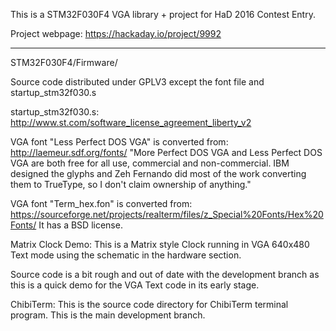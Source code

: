 This is a STM32F030F4 VGA library + project for HaD 2016 Contest Entry.

Project webpage: 
https://hackaday.io/project/9992

-------------------------------------------------------------------------------
STM32F030F4/Firmware/

Source code distributed under GPLV3 except the font file and startup_stm32f030.s

startup_stm32f030.s:
http://www.st.com/software_license_agreement_liberty_v2

VGA font "Less Perfect DOS VGA" is converted from:
http://laemeur.sdf.org/fonts/
"More Perfect DOS VGA and Less Perfect DOS VGA are both free for all use, 
commercial and non-commercial. IBM designed the glyphs and Zeh Fernando did 
most of the work converting them to TrueType, so I don't claim ownership of 
anything."

VGA font "Term_hex.fon" is converted from:
https://sourceforge.net/projects/realterm/files/z_Special%20Fonts/Hex%20Fonts/
It has a BSD license.

Matrix Clock Demo:
This is a Matrix style Clock running in VGA 640x480 Text mode 
using the schematic in the hardware section.

Source code is a bit rough and out of date with the development branch as this 
is a quick demo for the VGA Text code in its early stage.

ChibiTerm:
This is the source code directory for ChibiTerm terminal program.  This is the
main development branch.

